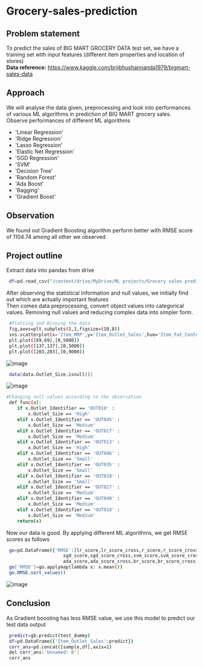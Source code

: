 # Grocery-sales-prediction
## Problem statement
To predict the sales of BIG MART GROCERY DATA test set, we have a training set with input features (different item properties and location of stores)\
**Data reference:** https://www.kaggle.com/brijbhushannanda1979/bigmart-sales-data 
## Approach
We will analyse the data given, preprocessing and look into performances of various ML algorithms in prediction of BIG MART grocery sales.\
Observe performances of different ML algorithms 
- 'Linear Regression'
- 'Ridge Regression'
- 'Lasso Regression'
- 'Elastic Net Regression'
- 'SGD Regression'
- 'SVM'
- 'Decision Tree'
- 'Random Forest'
- 'Ada Boost'
- 'Bagging'
- 'Gradient Boost'
## Observation
We found out Gradient Boosting algorithm perform better with RMSE score of 1104.74 among all other we observed. 

## Project outline
Extract data into pandas from drive 

```bash
 df=pd.read_csv("/content/drive/MyDrive/ML projects/Grocery sales prediction/Train.csv")
```

After observing the statistical information and null values, we initially find out which are actually important features\
Then comes data preprocessing, convert object values into categorical values. Removing null values and reducing complex data into simpler form. 

```bash
 #Plotting and Binning the data
 fig,axes=plt.subplots(1,1,figsize=(10,8))
 sns.scatterplot(x='Item_MRP',y='Item_Outlet_Sales',hue='Item_Fat_Content',size='Item_Weight',data=df)
 plt.plot([69,69],[0,5000])
 plt.plot([137,137],[0,5000])
 plt.plot([203,203],[0,9000])
```
![image](https://user-images.githubusercontent.com/65950195/151908744-d29484ad-0e49-4fba-abd3-7fda77b0f429.png)

```bash
 data[data.Outlet_Size.isnull()]
```
![image](https://user-images.githubusercontent.com/65950195/151909067-ca815b7c-ac01-4d28-9f3d-e1c9a8a49c31.png)

```bash
#Changing null values according to the observation
 def func(x):
    if x.Outlet_Identifier == 'OUT010' :
        x.Outlet_Size == 'High'
    elif x.Outlet_Identifier == 'OUT045' :
        x.Outlet_Size == 'Medium'
    elif x.Outlet_Identifier == 'OUT017' :
        x.Outlet_Size == 'Medium'
    elif x.Outlet_Identifier == 'OUT013' :
        x.Outlet_Size == 'High'
    elif x.Outlet_Identifier == 'OUT046' :
        x.Outlet_Size == 'Small'
    elif x.Outlet_Identifier == 'OUT035' :
        x.Outlet_Size == 'Small'
    elif x.Outlet_Identifier == 'OUT019' :
        x.Outlet_Size == 'Small'
    elif x.Outlet_Identifier == 'OUT027' :
        x.Outlet_Size == 'Medium'
    elif x.Outlet_Identifier == 'OUT049' :
        x.Outlet_Size == 'Medium'
    elif x.Outlet_Identifier == 'OUT018' :
        x.Outlet_Size == 'Medium'
    return(x)
```
Now our data is good. By applying different ML algorithms, we get RMSE scores as follows

```bash
 go=pd.DataFrame({'RMSE':[lr_score,lr_score_cross,r_score,r_score_cross,l_score,l_score_cross,en_score,en_score_cross,
                     sgd_score,sgd_score_cross,svm_score,svm_score_cross,dtr_score,dtr_score_cross,rf_score,rf_score_cross,
                     ada_score,ada_score_cross,br_score,br_score_cross,gb_score,gb_score_cross]},index=name)
 go['RMSE']=go.applymap(lambda x: x.mean())
 go.RMSE.sort_values()
```
![image](https://user-images.githubusercontent.com/65950195/151909520-6b7c5135-1df4-43fe-ba8a-4b561b3f1ede.png)

## Conclusion
As Gradient boosting has less RMSE value, we use this model to predict our test data output
```bash
 predict=gb.predict(test_dummy)
 df=pd.DataFrame({'Item_Outlet_Sales':predict})
 corr_ans=pd.concat([sample,df],axis=1)
 del corr_ans['Unnamed: 0']
 corr_ans
```
